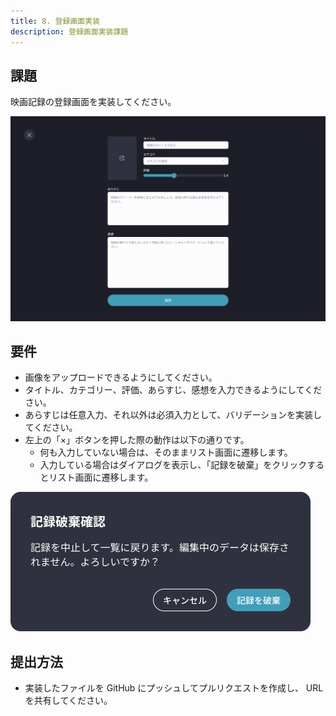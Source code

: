 ```yaml
---
title: 8. 登録画面実装
description: 登録画面実装課題
---
```


## 課題

映画記録の登録画面を実装してください。

![alt text](../img/記録作成画面.png)

## 要件

- 画像をアップロードできるようにしてください。
- タイトル、カテゴリー、評価、あらすじ、感想を入力できるようにしてください。
- あらすじは任意入力、それ以外は必須入力として、バリデーションを実装してください。
- 左上の「×」ボタンを押した際の動作は以下の通りです。
  - 何も入力していない場合は、そのままリスト画面に遷移します。
  - 入力している場合はダイアログを表示し、「記録を破棄」をクリックするとリスト画面に遷移します。

![alt text](../img/記録破棄確認ダイアログ.png)

## 提出方法

- 実装したファイルを GitHub にプッシュしてプルリクエストを作成し、 URL を共有してください。
